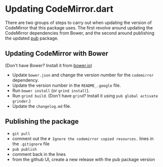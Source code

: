 # Updating CodeMirror.dart

There are two groups of steps to carry out when updating the version of
CodeMirror that this package uses. The first revolve around updating
the CodeMirror dependencies from Bower, and the second around publishing
the updated [pub](https://pub.dartlang.org) package.

## Updating CodeMirror with Bower

(Don't have Bower? Install it from [bower.io](http://www.bower.io.))

- Update `bower.json` and change the version number for the `codemirror`
  dependency.
- Update the version number in the `README_.google` file.
- Run `bower install` (or `grind install`).
- Run `grind build`. (Don't have `grind`? Install it using `pub global activate grinder`.)
- Update the `changelog.md` file.

## Publishing the package

- `git pull`
- comment out the `# Ignore the codemirror copied resources.` lines in the `.gitignore` file
- `pub publish`
- comment back in the lines
- from the github UI, create a new release with the pub package version
